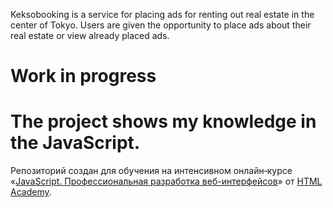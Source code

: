  Keksobooking is a service for  placing  ads  for  renting  out real estate in the center of  Tokyo. Users are given the opportunity to  place ads about  their real estate or view already placed ads. 
# Work in progress
# The project shows my knowledge in the JavaScript.

Репозиторий создан для обучения на интенсивном онлайн‑курсе «[JavaScript. Профессиональная разработка веб-интерфейсов](https://htmlacademy.ru/intensive/javascript)» от [HTML Academy](https://htmlacademy.ru).
